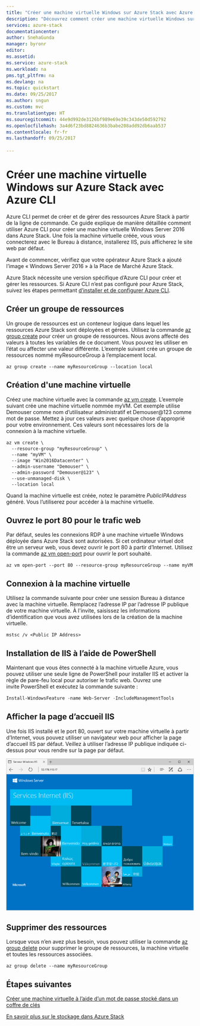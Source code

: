 ```yaml
---
title: "Créer une machine virtuelle Windows sur Azure Stack avec Azure CLI | Microsoft Docs"
description: "Découvrez comment créer une machine virtuelle Windows sur Azure Stack à l’aide d’Azure CLI"
services: azure-stack
documentationcenter: 
author: SnehaGunda
manager: byronr
editor: 
ms.assetid: 
ms.service: azure-stack
ms.workload: na
pms.tgt_pltfrm: na
ms.devlang: na
ms.topic: quickstart
ms.date: 09/25/2017
ms.author: sngun
ms.custom: mvc
ms.translationtype: HT
ms.sourcegitcommit: 44e9d992de3126bf989e69e39c343de50d592792
ms.openlocfilehash: 3a4d6f23bd8824636b3babe208add92db6aab537
ms.contentlocale: fr-fr
ms.lasthandoff: 09/25/2017

---
```


# <a name="create-a-windows-virtual-machine-on-azure-stack-using-azure-cli"></a>Créer une machine virtuelle Windows sur Azure Stack avec Azure CLI

Azure CLI permet de créer et de gérer des ressources Azure Stack à partir de la ligne de commande. Ce guide explique de manière détaillée comment utiliser Azure CLI pour créer une machine virtuelle Windows Server 2016 dans Azure Stack. Une fois la machine virtuelle créée, vous vous connecterez avec le Bureau à distance, installerez IIS, puis afficherez le site web par défaut. 

Avant de commencer, vérifiez que votre opérateur Azure Stack a ajouté l’image « Windows Server 2016 » à la Place de Marché Azure Stack.  

Azure Stack nécessite une version spécifique d’Azure CLI pour créer et gérer les ressources. Si Azure CLI n’est pas configuré pour Azure Stack, suivez les étapes permettant [d’installer et de configurer Azure CLI](azure-stack-connect-cli.md).


## <a name="create-a-resource-group"></a>Créer un groupe de ressources

Un groupe de ressources est un conteneur logique dans lequel les ressources Azure Stack sont déployées et gérées. Utilisez la commande [az group create](/cli/azure/group#create) pour créer un groupe de ressources. Nous avons affecté des valeurs à toutes les variables de ce document. Vous pouvez les utiliser en l’état ou affecter une valeur différente. L’exemple suivant crée un groupe de ressources nommé myResourceGroup à l’emplacement local.

```cli
az group create --name myResourceGroup --location local
```

## <a name="create-a-virtual-machine"></a>Création d'une machine virtuelle

Créez une machine virtuelle avec la commande [az vm create](/cli/azure/vm#create). L’exemple suivant crée une machine virtuelle nommée myVM. Cet exemple utilise Demouser comme nom d’utilisateur administratif et Demouser@123 comme mot de passe. Mettez à jour ces valeurs avec quelque chose d’approprié pour votre environnement. Ces valeurs sont nécessaires lors de la connexion à la machine virtuelle.

```cli
az vm create \
  --resource-group "myResourceGroup" \
  --name "myVM" \
  --image "Win2016Datacenter" \
  --admin-username "Demouser" \
  --admin-password "Demouser@123" \
  --use-unmanaged-disk \
  --location local
```

Quand la machine virtuelle est créée, notez le paramètre *PublicIPAddress* généré. Vous l’utiliserez pour accéder à la machine virtuelle.
 
## <a name="open-port-80-for-web-traffic"></a>Ouvrez le port 80 pour le trafic web

Par défaut, seules les connexions RDP à une machine virtuelle Windows déployée dans Azure Stack sont autorisées. Si cet ordinateur virtuel doit être un serveur web, vous devez ouvrir le port 80 à partir d’Internet. Utilisez la commande [az vm open-port](/cli/azure/vm#open-port) pour ouvrir le port souhaité.

```cli
az vm open-port --port 80 --resource-group myResourceGroup --name myVM
```

## <a name="connect-to-virtual-machine"></a>Connexion à la machine virtuelle

Utilisez la commande suivante pour créer une session Bureau à distance avec la machine virtuelle. Remplacez l’adresse IP par l’adresse IP publique de votre machine virtuelle. À l'invite, saisissez les informations d’identification que vous avez utilisées lors de la création de la machine virtuelle.

```
mstsc /v <Public IP Address>
```

## <a name="install-iis-using-powershell"></a>Installation de IIS à l’aide de PowerShell

Maintenant que vous êtes connecté à la machine virtuelle Azure, vous pouvez utiliser une seule ligne de PowerShell pour installer IIS et activer la règle de pare-feu local pour autoriser le trafic web. Ouvrez une invite PowerShell et exécutez la commande suivante :

```powershell
Install-WindowsFeature -name Web-Server -IncludeManagementTools
```

## <a name="view-the-iis-welcome-page"></a>Afficher la page d’accueil IIS

Une fois IIS installé et le port 80, ouvert sur votre machine virtuelle à partir d’Internet, vous pouvez utiliser un navigateur web pour afficher la page d’accueil IIS par défaut. Veillez à utiliser l’adresse IP publique indiquée ci-dessus pour vous rendre sur la page par défaut. 

![Site IIS par défaut](./media/azure-stack-quick-create-vm-windows-cli/default-iis-website.png) 

## <a name="clean-up-resources"></a>Supprimer des ressources

Lorsque vous n’en avez plus besoin, vous pouvez utiliser la commande [az group delete](/cli/azure/group#delete) pour supprimer le groupe de ressources, la machine virtuelle et toutes les ressources associées.

```cli
az group delete --name myResourceGroup
```

## <a name="next-steps"></a>Étapes suivantes

[Créer une machine virtuelle à l’aide d’un mot de passe stocké dans un coffre de clés](azure-stack-kv-deploy-vm-with-secret.md)

[En savoir plus sur le stockage dans Azure Stack](azure-stack-storage-overview.md)

